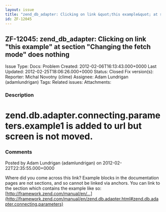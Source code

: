 ```yaml
---
layout: issue
title: "zend_db_adapter: Clicking on link &quot;this example&quot; at section &quot;Changing the fetch mode&quot;  does nothing"
id: ZF-12045
---
```


ZF-12045: zend\_db\_adapter: Clicking on link "this example" at section "Changing the fetch mode" does nothing
--------------------------------------------------------------------------------------------------------------

 Issue Type: Docs: Problem Created: 2012-02-06T16:13:43.000+0000 Last Updated: 2012-02-25T18:06:26.000+0000 Status: Closed Fix version(s): 
 Reporter:  Michal Novotny (clime)  Assignee:  Adam Lundrigan (adamlundrigan)  Tags: 
 Related issues: 
 Attachments: 
### Description

zend.db.adapter.connecting.parameters.example1 is added to url but screen is not moved.
=======================================================================================

 

 

### Comments

Posted by Adam Lundrigan (adamlundrigan) on 2012-02-22T22:35:55.000+0000

Where did you come across this link? Example blocks in the documentation pages are not sections, and so cannot be linked via anchors. You can link to the section which contains the example like so: [http://framework.zend.com/manual/en/…](http://framework.zend.com/manual/en/zend.db.adapter.html#zend.db.adapter.connecting.parameters)

 

 